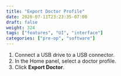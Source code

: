 ```yaml
---
title: "Export Doctor Profile"
date: 2020-07-11T23:23:35-07:00
draft: false
weight: 324
tags: ["features", "UI", "interface"]
categories: ["pre-op", "software"]
---
```


1. Connect a USB drive to a USB connector.
2. In the Home panel, select a doctor profile.
3. Click **Export Doctor**.
